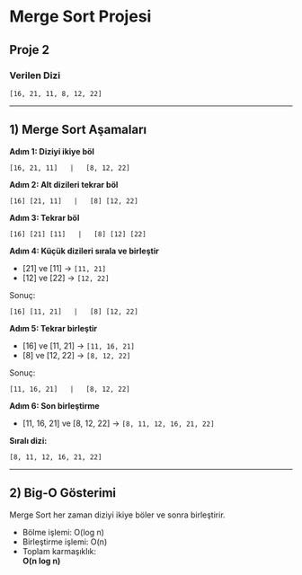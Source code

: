 # Merge Sort Projesi

## Proje 2

### Verilen Dizi
```
[16, 21, 11, 8, 12, 22]
```

---

## 1) Merge Sort Aşamaları

**Adım 1: Diziyi ikiye böl**  
```
[16, 21, 11]   |   [8, 12, 22]
```

**Adım 2: Alt dizileri tekrar böl**  
```
[16] [21, 11]   |   [8] [12, 22]
```

**Adım 3: Tekrar böl**  
```
[16] [21] [11]   |   [8] [12] [22]
```

**Adım 4: Küçük dizileri sırala ve birleştir**  
- [21] ve [11] → `[11, 21]`  
- [12] ve [22] → `[12, 22]`  

Sonuç:  
```
[16] [11, 21]   |   [8] [12, 22]
```

**Adım 5: Tekrar birleştir**  
- [16] ve [11, 21] → `[11, 16, 21]`  
- [8] ve [12, 22] → `[8, 12, 22]`  

Sonuç:  
```
[11, 16, 21]   |   [8, 12, 22]
```

**Adım 6: Son birleştirme**  
- [11, 16, 21] ve [8, 12, 22] → `[8, 11, 12, 16, 21, 22]`  

**Sıralı dizi:**  
```
[8, 11, 12, 16, 21, 22]
```

---

## 2) Big-O Gösterimi

Merge Sort her zaman diziyi ikiye böler ve sonra birleştirir.

- Bölme işlemi: O(log n)  
- Birleştirme işlemi: O(n)  
- Toplam karmaşıklık:  
**O(n log n)**
